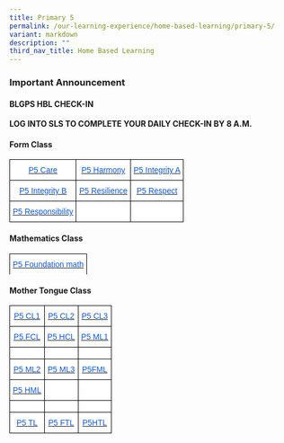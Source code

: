 ```yaml
---
title: Primary 5
permalink: /our-learning-experience/home-based-learning/primary-5/
variant: markdown
description: ""
third_nav_title: Home Based Learning
---
```

### Important&nbsp;Announcement

#### BLGPS HBL CHECK-IN

**LOG INTO SLS TO COMPLETE YOUR DAILY CHECK-IN BY 8 A.M.**

#### Form Class

<style type="text/css">
.tg  {border-collapse:collapse;border-spacing:0;}
.tg td{border-color:black;border-style:solid;border-width:1px;font-family:Arial, sans-serif;font-size:14px;
  overflow:hidden;padding:10px 5px;word-break:normal;}
.tg th{border-color:black;border-style:solid;border-width:1px;font-family:Arial, sans-serif;font-size:14px;
  font-weight:normal;overflow:hidden;padding:10px 5px;word-break:normal;}
.tg .tg-db9x{background-color:#FFF;color:#15C;text-align:center;text-decoration:underline;vertical-align:top}
.tg .tg-ktyi{background-color:#FFF;text-align:left;vertical-align:top}
</style>
<table class="tg">
<thead>
  <tr>
    <th class="tg-db9x"><a href="https://docs.google.com/document/d/1N2y8f3dgI05Gx_QFjbMifLDqUx4F8l5l/edit"><span style="color:#15C;background-color:transparent">P5 Care</span></a></th>
    <th class="tg-db9x"><a href="https://docs.google.com/document/d/1FBK25QGNnVEXBem8H2iIQ1vGJ8X8GlPA/edit"><span style="color:#15C;background-color:transparent">P5 Harmony</span></a></th>
    <th class="tg-db9x"><a href="https://docs.google.com/document/d/1MOxWKysF8qll17g0LmXb-aU5dcIXBryA/edit"><span style="color:#15C;background-color:transparent">P5 Integrity A</span></a></th>
  </tr>
</thead>
<tbody>
  <tr>
    <td class="tg-db9x"><a href="https://docs.google.com/document/d/1RVwJXjTHjkv-dFnjNhU3IK4sPITk_ikB/edit"><span style="color:#15C;background-color:transparent">P5 Integrity B</span></a></td>
    <td class="tg-db9x"><a href="https://docs.google.com/document/d/1Ht1bRZFeTzU03RGbwNo0oIgR7Vt4D15v/edit"><span style="color:#15C;background-color:transparent">P5 Resilience</span></a></td>
    <td class="tg-db9x"><a href="https://docs.google.com/document/d/16qhXWfQq_XJicKRaBXCjUpwcgWN_hFNU/edit"><span style="color:#15C;background-color:transparent">P5 Respect</span></a></td>
  </tr>
  <tr>
    <td class="tg-db9x"><a href="https://docs.google.com/document/d/11hv4f6ogflhC8N_F8DY48HVEi3z-qKrJ/edit"><span style="color:#15C;background-color:transparent">P5 Responsibility</span></a></td>
    <td class="tg-ktyi"></td>
    <td class="tg-ktyi"></td>
  </tr>
</tbody>
</table>

#### Mathematics Class


<style type="text/css">
.tg  {border-collapse:collapse;border-spacing:0;}
.tg td{border-color:black;border-style:solid;border-width:1px;font-family:Arial, sans-serif;font-size:14px;
  overflow:hidden;padding:10px 5px;word-break:normal;}
.tg th{border-color:black;border-style:solid;border-width:1px;font-family:Arial, sans-serif;font-size:14px;
  font-weight:normal;overflow:hidden;padding:10px 5px;word-break:normal;}
.tg .tg-db9x{background-color:#FFF;color:#15C;text-align:center;text-decoration:underline;vertical-align:top}
.tg .tg-ktyi{background-color:#FFF;text-align:left;vertical-align:top}
</style>
<table class="tg">
<thead>
  <tr>
    <th class="tg-db9x"><a href="https://docs.google.com/document/d/1s77z_5OOjhqyr-KelD-ppNbWO1baBpAI/edit?usp=sharing&amp;ouid=105417872371350287373&amp;rtpof=true&amp;sd=true"><span style="color:#15C;background-color:transparent">P5 Foundation math</span></a></th>

  </tr>
  <tr>
  </tr>

</thead></table>

#### Mother Tongue Class


<style type="text/css">
.tg  {border-collapse:collapse;border-spacing:0;}
.tg td{border-color:black;border-style:solid;border-width:1px;font-family:Arial, sans-serif;font-size:14px;
  overflow:hidden;padding:10px 5px;word-break:normal;}
.tg th{border-color:black;border-style:solid;border-width:1px;font-family:Arial, sans-serif;font-size:14px;
  font-weight:normal;overflow:hidden;padding:10px 5px;word-break:normal;}
.tg .tg-db9x{background-color:#FFF;color:#15C;text-align:center;text-decoration:underline;vertical-align:top}
.tg .tg-ktyi{background-color:#FFF;text-align:left;vertical-align:top}
</style>
<table class="tg">
<thead>
  <tr>
    <th class="tg-db9x"><a href="https://docs.google.com/document/d/1jlUWhNmV_PbKoHKFQujXxCrjL245kV_Y/edit"><span style="color:#15C;background-color:transparent">P5 CL1</span></a></th>
    <th class="tg-db9x"><a href="https://docs.google.com/document/d/1vEFQxnFuJ_3xdxqMmMBOsjl17kUCH8Zq/edit"><span style="color:#15C;background-color:transparent">P5 CL2</span></a></th>
    <th class="tg-db9x"><a href="https://docs.google.com/document/d/1lO5WiR_EHnqqXgjyJ1WZBfHNuq1D0096/edit"><span style="color:#15C;background-color:transparent">P5 CL3</span></a></th>
  </tr>
</thead>
<tbody>
  <tr>
    <td class="tg-db9x"><a href="https://docs.google.com/document/d/1TJyNWQBbGIoewFJyU3cms13j0fwBFD5U/edit"><span style="color:#15C;background-color:transparent">P5 FCL</span></a></td>
    <td class="tg-db9x"><a href="https://docs.google.com/document/d/1oZ7AYLkdOIV9BJTBmFCvVRIkKgPaLegq/edit"><span style="color:#15C;background-color:transparent">P5 HCL</span></a></td>
    <td class="tg-db9x"><a href="https://docs.google.com/document/d/1sPl6cRCPFWK27YBP0onVEVbhe5-bphjq/edit"><span style="color:#15C;background-color:transparent">P5 ML1</span></a></td>
  </tr>
  <tr>
    <td class="tg-ktyi"></td>
    <td class="tg-ktyi"></td>
    <td class="tg-ktyi"></td>
  </tr>
  <tr>
    <td class="tg-db9x"><a href="https://docs.google.com/document/d/1XzptMHHn6gVkZYteuWaqwTZMm9yLic4X/edit"><span style="color:#15C;background-color:transparent">P5 ML2</span></a></td>
    <td class="tg-db9x"><a href="https://docs.google.com/document/d/13gC32rHuNGDv5OqGNvYWPkyH8lJLqL8x/edit"><span style="color:#15C;background-color:transparent">P5 ML3</span></a></td>
    <td class="tg-db9x"><a href="https://docs.google.com/document/d/1VC3QXLKjluv8M3yKDdpQtTSuPSPubEeG/edit"><span style="color:#15C;background-color:transparent">P5FML</span></a></td>
  </tr>
  <tr>
    <td class="tg-db9x"><a href="https://docs.google.com/document/d/1vcvpWrCOC5qrpCjyaFu90VaJN8H7Ydrr/edit"><span style="color:#15C;background-color:transparent">P5 HML</span></a></td>
    <td class="tg-ktyi"></td>
    <td class="tg-ktyi"></td>
  </tr>
  <tr>
    <td class="tg-ktyi"></td>
    <td class="tg-ktyi"></td>
    <td class="tg-ktyi"></td>
  </tr>
  <tr>
    <td class="tg-db9x"><a href="https://docs.google.com/document/d/1-JXaJ9AF6-JyMueCztMhi3IS5UKJsCST/edit"><span style="color:#15C;background-color:transparent">P5 TL</span></a></td>
    <td class="tg-db9x"><a href="https://docs.google.com/document/d/1hxpJhQBmu0yWFLOSCJrJJlS09CyWwoLo/edit"><span style="color:#15C;background-color:transparent">P5 FTL</span></a></td>
    <td class="tg-db9x"><a href="https://docs.google.com/document/d/18nZcIPYcevf2VzpMxkgMOGF_qIKLOZoh/edit?usp=sharing&amp;ouid=105417872371350287373&amp;rtpof=true&amp;sd=true"><span style="color:#15C;background-color:transparent">P5HTL</span></a></td>
  </tr>
</tbody>
</table>